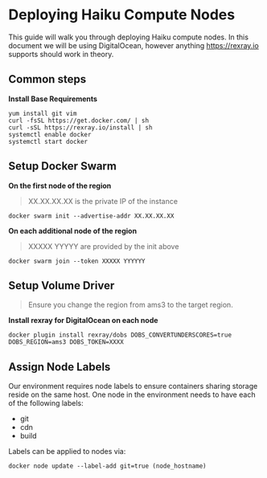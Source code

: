 # Deploying Haiku Compute Nodes

This guide will walk you through deploying Haiku compute nodes. In this document we will be using
DigitalOcean, however anything https://rexray.io supports should work in theory.

## Common steps

**Install Base Requirements**
```
yum install git vim
curl -fsSL https://get.docker.com/ | sh
curl -sSL https://rexray.io/install | sh
systemctl enable docker
systemctl start docker
```

## Setup Docker Swarm

**On the first node of the region**

> XX.XX.XX.XX is the private IP of the instance

```
docker swarm init --advertise-addr XX.XX.XX.XX
```

**On each additional node of the region**

> XXXXX YYYYY are provided by the init above

```
docker swarm join --token XXXXX YYYYYY
```

## Setup Volume Driver

> Ensure you change the region from ams3 to the target region.

**Install rexray for DigitalOcean on each node**
```
docker plugin install rexray/dobs DOBS_CONVERTUNDERSCORES=true DOBS_REGION=ams3 DOBS_TOKEN=XXXX
```

## Assign Node Labels

Our environment requires node labels to ensure containers sharing storage reside on the same host.
One node in the environment needs to have each of the following labels:

  * git
  * cdn
  * build

Labels can be applied to nodes via:
```
docker node update --label-add git=true (node_hostname)
```
